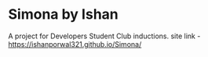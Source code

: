 # Simona by Ishan
A project for Developers Student Club inductions.
site link - https://ishanporwal321.github.io/Simona/
